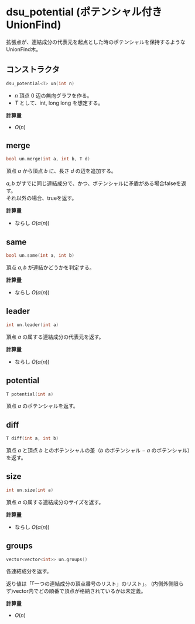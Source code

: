 # dsu_potential (ポテンシャル付き UnionFind)

拡張点が、連結成分の代表元を起点とした時のポテンシャルを保持するようなUnionFind木。

## コンストラクタ

```cpp
dsu_potential<T> un(int n)
```

- $n$ 頂点 $0$ 辺の無向グラフを作る。
- $T$ として、int, long long を想定する。

**計算量**

- $O(n)$

## merge

```cpp
bool un.merge(int a, int b, T d)
```

頂点 $a$ から頂点 $b$ に、長さ $d$ の辺を追加する。

$a, b$ がすでに同じ連結成分で、かつ、ポテンシャルに矛盾がある場合falseを返す。  
それ以外の場合、trueを返す。

**計算量**

- ならし $O(\alpha(n))$

## same

```cpp
bool un.same(int a, int b)
```

頂点 $a, b$ が連結かどうかを判定する。

**計算量**

- ならし $O(\alpha(n))$

## leader

```cpp
int un.leader(int a)
```

頂点 $a$ の属する連結成分の代表元を返す。

**計算量**

- ならし $O(\alpha(n))$

## potential

```cpp
T potential(int a)
```

頂点 $a$ のポテンシャルを返す。

## diff

```cpp
T diff(int a, int b)
```

頂点 $a$ と頂点 $b$ とのポテンシャルの差（$b$ のポテンシャル $-$ $a$ のポテンシャル）を返す。

## size

```cpp
int un.size(int a)
```

頂点 $a$ の属する連結成分のサイズを返す。

**計算量**

- ならし $O(\alpha(n))$

## groups

```cpp
vector<vector<int>> un.groups()
```

各連結成分を返す。

返り値は「「一つの連結成分の頂点番号のリスト」のリスト」。
(内側外側限らず)vector内でどの順番で頂点が格納されているかは未定義。

**計算量**

- $O(n)$
